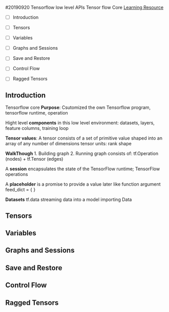 #20190920 Tensorflow low level APIs 
	Tensor flow Core
[Learning Resource](https://www.tensorflow.org/guide/low_level_intro)

- [ ] Introduction
- [ ] Tensors
- [ ] Variables
- [ ] Graphs and Sessions
- [ ] Save and Restore
- [ ] Control Flow
- [ ] Ragged Tensors


## Introduction
Tensorflow core	**Purpose**: Csutomized the own Tensorflow program, tensorflow runtime, operation

Hight level **components** in this low level environment: datasets, layers, feature columns, training loop

**Tensor values**: A tensor consists of a set of primitive value shaped into an array of any number of dimensions
	tensor units: rank shape

**WalkThough** 1. Building graph 2. Running
	graph consists of: tf.Operation (nodes) + tf.Tensor (edges)

A **session** encapsulates the state of the TensorFlow runtime; TensorFlow operations

A **placeholder** is a promise to provide a value later like function argument
	feed_dict = { }

**Datasets** tf.data streaming data into a model 
	importing Data

## Tensors


## Variables


## Graphs and Sessions


## Save and Restore


## Control Flow


## Ragged Tensors





